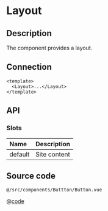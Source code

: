 # Layout

## Description

The component provides a layout.

## Connection

```vue
<template>
  <Layout>...</Layout>
</template>
```

## API

### Slots
| **Name** | **Description** |
| :------- | :-------------- |
| default | Site content |

## Source code

<code class="nowrap">@/src/components/Buttton/Button.vue</code>

@[code](../../src/components/Layout/Layout.vue)
